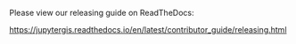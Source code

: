 Please view our releasing guide on ReadTheDocs:

<https://jupytergis.readthedocs.io/en/latest/contributor_guide/releasing.html>
